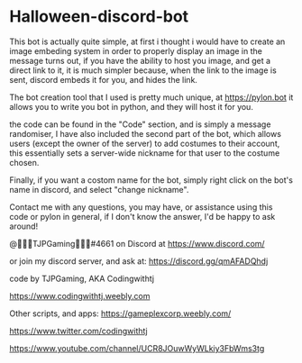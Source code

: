 # Halloween-discord-bot
This bot is actually quite simple, at first i thought i would have to create an image embeding system in order to properly display an image in the message turns out, if you have the ability to host you image, and get a direct link to it, it is much simpler because, when the link to the image is sent, discord embeds it for you, and hides the link.

The bot creation tool that I used is pretty much unique, at https://pylon.bot it allows you to write you bot in python, and they will host it for you.

the code can be found in the "Code" section, and is simply a message randomiser, I have also included the second part of the bot, which allows users (except the owner of the server) to add costumes to their account, this essentially sets a server-wide nickname for that user to the costume chosen.

Finally, if you want a costom name for the bot, simply right click on the bot's name in discord, and select "change nickname".


Contact me with any questions, you may have, or assistance using this code or pylon in general, if I don't know the answer, I'd be happy to ask around!

@🍬🌙🎃TJPGaming🍬🌙🎃#4661 on Discord at https://www.discord.com/

or join my discord server, and ask at: https://discord.gg/qmAFADQhdj

code by TJPGaming, AKA Codingwithtj

https://www.codingwithtj.weebly.com

Other scripts, and apps: https://gameplexcorp.weebly.com/

https://www.twitter.com/codingwithtj

https://www.youtube.com/channel/UCR8JOuwWyWLkiy3FbWms3tg

